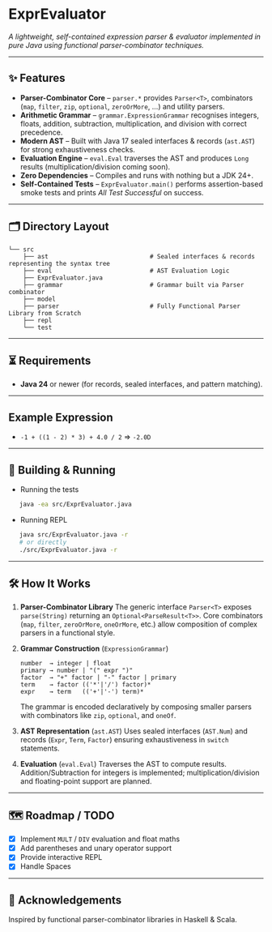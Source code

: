 # ExprEvaluator
*A lightweight, self-contained expression parser & evaluator implemented in pure Java using functional parser-combinator techniques.*

---

## ✨ Features
- **Parser-Combinator Core** – `parser.*` provides `Parser<T>`, combinators (`map`, `filter`, `zip`, `optional`, `zeroOrMore`, …) and utility parsers.
- **Arithmetic Grammar** – `grammar.ExpressionGrammar` recognises integers, floats, addition, subtraction, multiplication, and division with correct precedence.
- **Modern AST** – Built with Java 17 sealed interfaces & records (`ast.AST`) for strong exhaustiveness checks.
- **Evaluation Engine** – `eval.Eval` traverses the AST and produces `Long` results (multiplication/division coming soon).
- **Zero Dependencies** – Compiles and runs with nothing but a JDK 24+.
- **Self-Contained Tests** – `ExprEvaluator.main()` performs assertion-based smoke tests and prints *All Test Successful* on success.

---

## 🗂️ Directory Layout
```
└── src
    ├── ast                            # Sealed interfaces & records representing the syntax tree
    ├── eval                           # AST Evaluation Logic
    ├── ExprEvaluator.java
    ├── grammar                        # Grammar built via Parser combinator
    ├── model
    ├── parser                         # Fully Functional Parser Library from Scratch
    ├── repl
    └── test
```

---

## ⏳ Requirements
* **Java 24** or newer (for records, sealed interfaces, and pattern matching).

---

## Example Expression

- `-1 + ((1 - 2) * 3) + 4.0 / 2` => `-2.0D`

---

## 🔧 Building & Running
- Running the tests
```sh
   java -ea src/ExprEvaluator.java
```
- Running REPL
```sh
   java src/ExprEvaluator.java -r
   # or directly
   ./src/ExprEvaluator.java -r
```

---

## 🛠️ How It Works
1. **Parser-Combinator Library**
   The generic interface `Parser<T>` exposes `parse(String)` returning an `Optional<ParseResult<T>>`.
   Core combinators (`map`, `filter`, `zeroOrMore`, `oneOrMore`, etc.) allow composition of complex parsers in a functional style.

2. **Grammar Construction** (`ExpressionGrammar`)
   ```
   number  → integer | float
   primary → number | "(" expr ")"
   factor  → "+" factor | "-" factor | primary
   term    → factor (('*'|'/') factor)*
   expr    → term   (('+'|'-') term)*
   ```
   The grammar is encoded declaratively by composing smaller parsers with combinators like `zip`, `optional`, and `oneOf`.

3. **AST Representation** (`ast.AST`)
   Uses sealed interfaces (`AST.Num`) and records (`Expr`, `Term`, `Factor`) ensuring exhaustiveness in `switch` statements.

4. **Evaluation** (`eval.Eval`)
   Traverses the AST to compute results. Addition/Subtraction for integers is implemented; multiplication/division and floating-point support are planned.

---

## 🗺️ Roadmap / TODO
- [x] Implement `MULT` / `DIV` evaluation and float maths
- [x] Add parentheses and unary operator support
- [x] Provide interactive REPL
- [x] Handle Spaces 

---

## 🙏 Acknowledgements
Inspired by functional parser-combinator libraries in Haskell & Scala.
